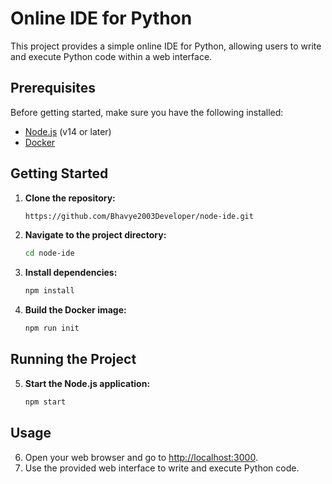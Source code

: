 # Online IDE for Python

This project provides a simple online IDE for Python, allowing users to write and execute Python code within a web interface.

## Prerequisites

Before getting started, make sure you have the following installed:

- [Node.js](https://nodejs.org/) (v14 or later)
- [Docker](https://www.docker.com/)

## Getting Started

1. **Clone the repository:**

   ```bash
   https://github.com/Bhavye2003Developer/node-ide.git

2. **Navigate to the project directory:**

   ```bash
   cd node-ide

3. **Install dependencies:**

   ```bash
   npm install

4. **Build the Docker image:**

   ```bash
   npm run init

## Running the Project

5. **Start the Node.js application:**

   ```bash
   npm start

## Usage

6. Open your web browser and go to [http://localhost:3000](http://localhost:3000).
7. Use the provided web interface to write and execute Python code.
